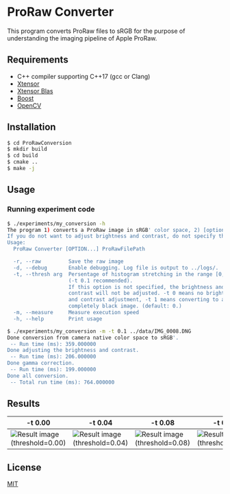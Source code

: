 # ProRaw Converter

This program converts ProRaw files to sRGB for the purpose of understanding the imaging pipeline of Apple ProRaw.

## Requirements
- C++ compiler supporting C++17 (gcc or Clang)
- [Xtensor](https://github.com/xtensor-stack/xtensor)
- [Xtensor Blas](https://github.com/xtensor-stack/xtensor-blas)
- [Boost](https://github.com/boostorg/boost)
- [OpenCV](https://github.com/opencv/opencv)

## Installation
```bash
$ cd ProRawConversion
$ mkdir build
$ cd build
$ cmake ..
$ make -j
```

## Usage
### Running experiment code
```bash
$ ./experiments/my_conversion -h
The program 1) converts a ProRaw image in sRGB' color space, 2) [optional] adjusts the brightness and contrasts, 3) applys gamma correction, and then 4) saves the result in PNG format. 
If you do not want to adjust brightness and contrast, do not specify the -t option or specify -t 0.
Usage:
  ProRaw Converter [OPTION...] ProRawFilePath

  -r, --raw         Save the raw image
  -d, --debug       Enable debugging. Log file is output to ../logs/.
  -t, --thresh arg  Persentage of histogram stretching in the range [0, 1] 
                    (-t 0.1 recommended). 
                    If this option is not specified, the brightness and 
                    contrast will not be adjusted. -t 0 means no brightness 
                    and contrast adjustment, -t 1 means converting to a 
                    completely black image. (default: 0.)
  -m, --measure     Measure execution speed
  -h, --help        Print usage
```

```bash
$ ./experiments/my_conversion -m -t 0.1 ../data/IMG_0008.DNG
Done conversion from camera native color space to sRGB'. 
 -- Run time (ms): 359.000000
Done adjusting the brightness and contrast.
 -- Run time (ms): 206.000000
Done gamma correction.
 -- Run time (ms): 199.000000
Done all conversion.
 -- Total run time (ms): 764.000000
```

## Results
|-t 0.00|-t 0.04|-t 0.08|-t 0.10|-t 0.12|
|---|---|---|---|---|
|![Result image (threshold=0.00)](data/IMG_0008.DNG.cv_srgb_no_adj.png)|![Result image (threshold=0.04)](data/IMG_0008.DNG.cv_srgb_adj_0.040000.png)|![Result image (threshold=0.08)](data/IMG_0008.DNG.cv_srgb_adj_0.080000.png)|![Result image (threshold=0.10)](data/IMG_0008.DNG.cv_srgb_adj_0.100000.png)|![Result image (threshold=0.12)](data/IMG_0008.DNG.cv_srgb_adj_0.120000.png)|

## License

[MIT](https://choosealicense.com/licenses/mit/)